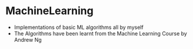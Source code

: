 # MachineLearning
- Implementations of basic ML algorithms all by myself
- The Algorithms have been learnt from the Machine Learning Course by Andrew Ng
